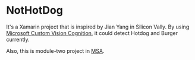 # NotHotDog


It's a Xamarin project that is inspired by Jian Yang in Silicon Vally. By using [Microsoft Custom Vision Cognition](https://customvision.ai/), it could detect Hotdog and Burger currently.

Also, this is module-two project in [MSA](http://msa.ms).


